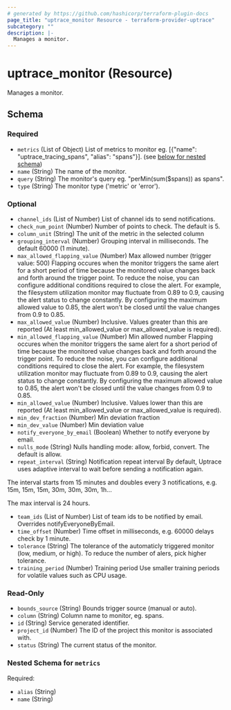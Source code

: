 ```yaml
---
# generated by https://github.com/hashicorp/terraform-plugin-docs
page_title: "uptrace_monitor Resource - terraform-provider-uptrace"
subcategory: ""
description: |-
  Manages a monitor.
---
```


# uptrace_monitor (Resource)

Manages a monitor.



<!-- schema generated by tfplugindocs -->
## Schema

### Required

- `metrics` (List of Object) List of metrics to monitor eg. [{"name": "uptrace_tracing_spans", "alias": "spans"}]. (see [below for nested schema](#nestedatt--metrics))
- `name` (String) The name of the monitor.
- `query` (String) The monitor's query eg. "perMin(sum($spans)) as spans".
- `type` (String) The monitor type ('metric' or 'error').

### Optional

- `channel_ids` (List of Number) List of channel ids to send notifications.
- `check_num_point` (Number) Number of points to check. The default is 5.
- `column_unit` (String) The unit of the metric in the selected column
- `grouping_interval` (Number) Grouping interval in milliseconds. The default 60000 (1 minute).
- `max_allowed_flapping_value` (Number) Max allowed number (trigger value: 500)
Flapping occures when the monitor triggers the same alert for a short period of time because the monitored value changes back and forth around the trigger point. To reduce the noise, you can configure additional conditions required to close the alert.
For example, the filesystem utilization monitor may fluctuate from 0.89 to 0.9, causing the alert status to change constantly. By configuring the maximum allowed value to 0.85, the alert won't be closed until the value changes from 0.9 to 0.85.
- `max_allowed_value` (Number) Inclusive. Values greater than this are reported (At least min_allowed_value or max_allowed_value is required).
- `min_allowed_flapping_value` (Number) Min allowed number
Flapping occures when the monitor triggers the same alert for a short period of time because the monitored value changes back and forth around the trigger point. To reduce the noise, you can configure additional conditions required to close the alert.
For example, the filesystem utilization monitor may fluctuate from 0.89 to 0.9, causing the alert status to change constantly. By configuring the maximum allowed value to 0.85, the alert won't be closed until the value changes from 0.9 to 0.85.
- `min_allowed_value` (Number) Inclusive. Values lower than this are reported (At least min_allowed_value or max_allowed_value is required).
- `min_dev_fraction` (Number) Min deviation fraction
- `min_dev_value` (Number) Min deviation value
- `notify_everyone_by_email` (Boolean) Whether to notify everyone by email.
- `nulls_mode` (String) Nulls handling mode: allow, forbid, convert. The default is allow.
- `repeat_interval` (String) Notification repeat interval
By default, Uptrace uses adaptive interval to wait before sending a notification again.

The interval starts from 15 minutes and doubles every 3 notifications, e.g. 15m, 15m, 15m, 30m, 30m, 30m, 1h...

The max interval is 24 hours.
- `team_ids` (List of Number) List of team ids to be notified by email. Overrides notifyEveryoneByEmail.
- `time_offset` (Number) Time offset in milliseconds, e.g. 60000 delays check by 1 minute.
- `tolerance` (String) The tolerance of the automaticly triggered monitor (low, medium, or high).
To reduce the number of alers, pick higher tolerance.
- `training_period` (Number) Training period
Use smaller training periods for volatile values such as CPU usage.

### Read-Only

- `bounds_source` (String) Bounds trigger source (manual or auto).
- `column` (String) Column name to monitor, eg. spans.
- `id` (String) Service generated identifier.
- `project_id` (Number) The ID of the project this monitor is associated with.
- `status` (String) The current status of the monitor.

<a id="nestedatt--metrics"></a>
### Nested Schema for `metrics`

Required:

- `alias` (String)
- `name` (String)
